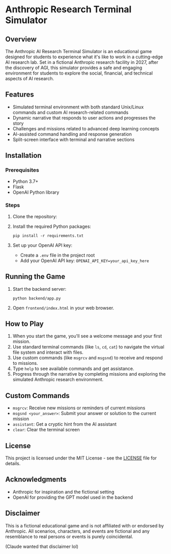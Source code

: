 # Anthropic Research Terminal Simulator

## Overview

The Anthropic AI Research Terminal Simulator is an educational game designed for students to experience what it's like to work in a cutting-edge AI research lab. Set in a fictional Anthropic research facility in 2027, after the discovery of AGI, this simulator provides a safe and engaging environment for students to explore the social, financial, and technical aspects of AI research.

## Features

- Simulated terminal environment with both standard Unix/Linux commands and custom AI research-related commands
- Dynamic narrative that responds to user actions and progresses the story
- Challenges and missions related to advanced deep learning concepts
- AI-assisted command handling and response generation
- Split-screen interface with terminal and narrative sections

## Installation

### Prerequisites

- Python 3.7+
- Flask
- OpenAI Python library

### Steps

1. Clone the repository:

2. Install the required Python packages:
   ```
   pip install -r requirements.txt
   ```

3. Set up your OpenAI API key:
   - Create a `.env` file in the project root
   - Add your OpenAI API key: `OPENAI_API_KEY=your_api_key_here`

## Running the Game

1. Start the backend server:
   ```
   python backend/app.py
   ```

2. Open `frontend/index.html` in your web browser.

## How to Play

1. When you start the game, you'll see a welcome message and your first mission.
2. Use standard terminal commands (like `ls`, `cd`, `cat`) to navigate the virtual file system and interact with files.
3. Use custom commands (like `msgrcv` and `msgsnd`) to receive and respond to missions.
4. Type `help` to see available commands and get assistance.
5. Progress through the narrative by completing missions and exploring the simulated Anthropic research environment.

## Custom Commands

- `msgrcv`: Receive new missions or reminders of current missions
- `msgsnd <your_answer>`: Submit your answer or solution to the current mission
- `assistant`: Get a cryptic hint from the AI assistant
- `clear`: Clear the terminal screen

## License

This project is licensed under the MIT License - see the [LICENSE](LICENSE) file for details.

## Acknowledgments

- Anthropic for inspiration and the fictional setting
- OpenAI for providing the GPT model used in the backend

## Disclaimer

This is a fictional educational game and is not affiliated with or endorsed by Anthropic. All scenarios, characters, and events are fictional and any resemblance to real persons or events is purely coincidental.

(Claude wanted that disclaimer lol)
